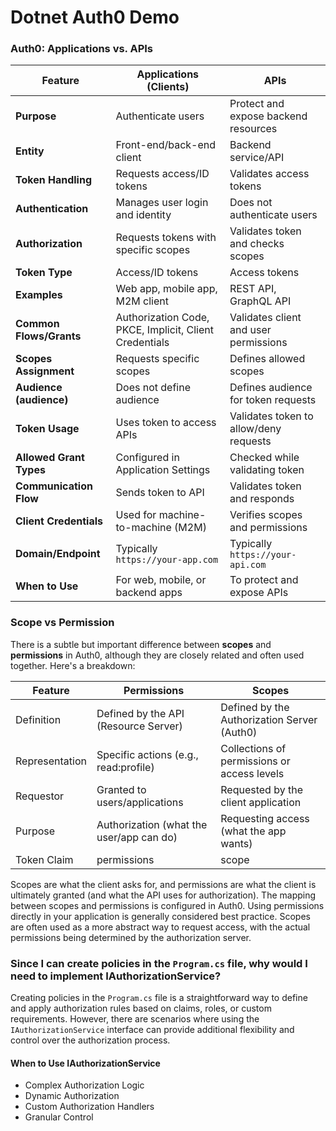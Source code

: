 ﻿# Dotnet Auth0 Demo

### Auth0: Applications vs. APIs

| Feature                  | **Applications (Clients)**         | **APIs**                       |
|--------------------------|-------------------------------------|----------------------------------|
| **Purpose**               | Authenticate users                  | Protect and expose backend resources |
| **Entity**                | Front-end/back-end client           | Backend service/API              |
| **Token Handling**         | Requests access/ID tokens           | Validates access tokens          |
| **Authentication**         | Manages user login and identity     | Does not authenticate users      |
| **Authorization**         | Requests tokens with specific scopes | Validates token and checks scopes |
| **Token Type**             | Access/ID tokens                   | Access tokens                    |
| **Examples**               | Web app, mobile app, M2M client    | REST API, GraphQL API            |
| **Common Flows/Grants**     | Authorization Code, PKCE, Implicit, Client Credentials | Validates client and user permissions |
| **Scopes Assignment**      | Requests specific scopes            | Defines allowed scopes           |
| **Audience (audience)**    | Does not define audience            | Defines audience for token requests |
| **Token Usage**            | Uses token to access APIs           | Validates token to allow/deny requests |
| **Allowed Grant Types**     | Configured in Application Settings  | Checked while validating token   |
| **Communication Flow**     | Sends token to API                  | Validates token and responds     |
| **Client Credentials**     | Used for machine-to-machine (M2M)  | Verifies scopes and permissions  |
| **Domain/Endpoint**         | Typically `https://your-app.com`   | Typically `https://your-api.com` |
| **When to Use**            | For web, mobile, or backend apps    | To protect and expose APIs       |



### Scope vs Permission
There is a subtle but important difference between **scopes** and 
**permissions** in Auth0, although they are closely related and often 
used together. Here's a breakdown:

| Feature       | Permissions                              | Scopes                                      |
|---------------|------------------------------------------|---------------------------------------------|
| Definition    | Defined by the API (Resource Server)     | Defined by the Authorization Server (Auth0) |
| Representation| Specific actions (e.g., read:profile)    | Collections of permissions or access levels |
| Requestor     | Granted to users/applications            | Requested by the client application         |
| Purpose       | Authorization (what the user/app can do) | Requesting access (what the app wants)      |
| Token Claim   | permissions                              | scope                                       |

Scopes are what the client asks for, and permissions are what the client is ultimately granted (and what the 
API uses for authorization). The mapping between scopes and permissions is configured in Auth0. Using permissions 
directly in your application is generally considered best practice. Scopes are often used as a more abstract 
way to request access, with the actual permissions being determined by the authorization server.

### Since I can create policies in the `Program.cs` file, why would I need to implement IAuthorizationService?

Creating policies in the `Program.cs` file is a straightforward way to define and apply authorization rules based 
on claims, roles, or custom requirements. However, there are scenarios where using the `IAuthorizationService` 
interface can provide additional flexibility and control over the authorization process.

#### When to Use IAuthorizationService
- Complex Authorization Logic
- Dynamic Authorization
- Custom Authorization Handlers
- Granular Control